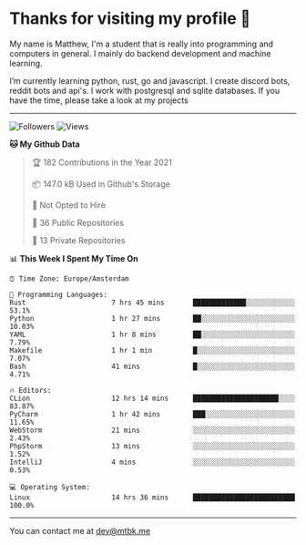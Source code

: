 # Thanks for visiting my profile 👋
My name is Matthew, I'm a student that is really into programming and computers in general. I mainly do backend development and machine learning.

I’m currently learning python, rust, go and javascript. I create discord bots, reddit bots and api's. I work with postgresql and sqlite databases. If you have the time, please take a look at my projects

---
![Followers](https://img.shields.io/github/followers/DankDumpster?style=social)
![Views](https://komarev.com/ghpvc/?username=DankDumpster&style=flat-square&color=green)
<!--START_SECTION:waka-->
**🐱 My Github Data** 

> 🏆 182 Contributions in the Year 2021
 > 
> 📦 147.0 kB Used in Github's Storage 
 > 
> 🚫 Not Opted to Hire
 > 
> 📜 36 Public Repositories 
 > 
> 🔑 13 Private Repositories  
 > 
📊 **This Week I Spent My Time On** 

```text
⌚︎ Time Zone: Europe/Amsterdam

💬 Programming Languages: 
Rust                     7 hrs 45 mins       █████████████░░░░░░░░░░░░   53.1% 
Python                   1 hr 27 mins        ██░░░░░░░░░░░░░░░░░░░░░░░   10.03% 
YAML                     1 hr 8 mins         ██░░░░░░░░░░░░░░░░░░░░░░░   7.79% 
Makefile                 1 hr 1 min          █░░░░░░░░░░░░░░░░░░░░░░░░   7.07% 
Bash                     41 mins             █░░░░░░░░░░░░░░░░░░░░░░░░   4.71%

🔥 Editors: 
CLion                    12 hrs 14 mins      █████████████████████░░░░   83.87% 
PyCharm                  1 hr 42 mins        ███░░░░░░░░░░░░░░░░░░░░░░   11.65% 
WebStorm                 21 mins             ░░░░░░░░░░░░░░░░░░░░░░░░░   2.43% 
PhpStorm                 13 mins             ░░░░░░░░░░░░░░░░░░░░░░░░░   1.52% 
IntelliJ                 4 mins              ░░░░░░░░░░░░░░░░░░░░░░░░░   0.53%

💻 Operating System: 
Linux                    14 hrs 36 mins      █████████████████████████   100.0%

```


<!--END_SECTION:waka-->
-------

You can contact me at dev@mtbk.me
